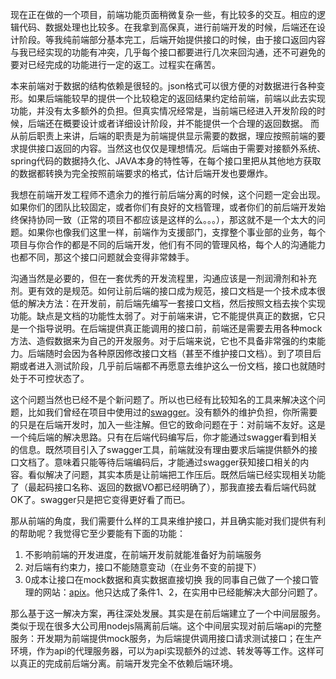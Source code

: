 现在正在做的一个项目，前端功能页面稍微复杂一些，有比较多的交互。相应的逻辑代码、数据处理也比较多。在我拿到高保真，进行前端开发的时候，后端还在设计阶段。等我纯前端部分基本完工，后端开始提供接口的时候，由于接口返回内容与我已经实现的功能有冲突，几乎每个接口都要进行几次来回沟通，还不可避免的要对已经完成的功能进行一定的返工。过程实在痛苦。

本来前端对于数据的结构依赖是很轻的。json格式可以很方便的对数据进行各种变形。如果后端能较早的提供一个比较稳定的返回结果约定给前端，前端以此去实现功能，并没有太多额外的负担。但真实情况经常是，当前端已经进入开发阶段的时候，后端还在概要设计或者详细设计阶段，并不能提供一个合理的返回数据。
而从前后职责上来讲，后端的职责是为前端提供显示需要的数据，理应按照前端的要求提供接口返回的内容。当然这也仅仅是理想情况。后端由于需要对接额外系统、spring代码的数据持久化、JAVA本身的特性等，在每个接口里把从其他地方获取的数据都转换为完全按照前端要求的格式，估计后端开发也要爆炸。

我想在前端开发工程师不遗余力的推行前后端分离的时候，这个问题一定会出现。如果你们的团队比较固定，或者你们有良好的文档管理，或者你们的前后端开发始终保持协同一致（正常的项目不都应该是这样的么。。。），那这就不是一个太大的问题。如果你也像我们这里一样，前端作为支援部门，支撑整个事业部的业务，每个项目与你合作的都是不同的后端开发，他们有不同的管理风格，每个人的沟通能力也都不同，那这个接口问题就会变得非常棘手。

沟通当然是必要的，但在一套优秀的开发流程里，沟通应该是一剂润滑剂和补充剂。更有效的是规范。如何让前后端的接口成为规范，接口文档是一个技术成本很低的解决方法：在开发前，前后端先编写一套接口文档，然后按照文档去挨个实现功能。缺点是文档的功能性太弱了。对于前端来讲，它不能提供真正的数据，它只是一个指导说明。在后端提供真正能调用的接口前，前端还是需要去用各种mock方法、造假数据来为自己的开发服务。对于后端来说，它也不具备非常强的约束能力。后端随时会因为各种原因修改接口文档（甚至不维护接口文档）。到了项目后期或者进入测试阶段，几乎前后端都不再愿意去维护这么一份文档，接口也就随时处于不可控状态了。

这个问题当然也已经不是个新问题了。所以也已经有比较知名的工具来解决这个问题，比如我们曾经在项目中使用过的[swagger](http://swagger.io/)。没有额外的维护负担，你所需要的只是在后端开发时，加入一些注解。但它的致命问题在于：对前端不友好。这是一个纯后端的解决思路。只有在后端代码编写后，你才能通过swagger看到相关的信息。既然项目引入了swagger工具，前端就没有理由要求后端提供额外的接口文档了。意味着只能等待后端编码后，才能通过swagger获知接口相关的内容。看似解决了问题，其实本质是让前端把工作压后。既然后端已经实现相关功能了（最起码接口名称、返回的数据VO都已经明确了），那我直接去看后端代码就OK了。swagger只是把它变得更好看了而已。

那从前端的角度，我们需要什么样的工具来维护接口，并且确实能对我们提供有利的帮助呢？我觉得它至少要能有下面的功能：
1. 不影响前端的开发进度，在前端开发前就能准备好为前端服务
2. 对后端有约束力，接口不能随意变动（在业务不变的前提下）
3. 0成本让接口在mock数据和真实数据直接切换
我的同事自己做了一个接口管理的网站：[apix](https://github.com/huangtengfei/apix)。他只达成了条件1、2，在实用中已经能解决大部分问题了。

那么基于这一解决方案，再往深处发展。其实是在前后端建立了一个中间层服务。类似于现在很多大公司用nodejs隔离前后端。这个中间层实现对前后端api的完整服务：开发期为前端提供mock服务，为后端提供调用接口请求测试接口；在生产环境，作为api的代理服务器，可以为api实现额外的过滤、转发等等工作。这样可以真正的完成前后端分离。前端开发完全不依赖后端环境。